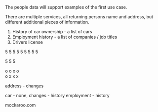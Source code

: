 The people data will support examples of the first use case. 

There are multiple services, all returning persons name and address,
but different additional pieces of information. 

1. History of car ownership - a list of cars
1. Employment history - a list of companies / job titles
1. Drivers license 


5
  5
    5
5 5 
  5 5
5   5 

5 5 5

o o
x o  
o x
x x



address - changes

car - none, changes - history
employment - history


mockaroo.com